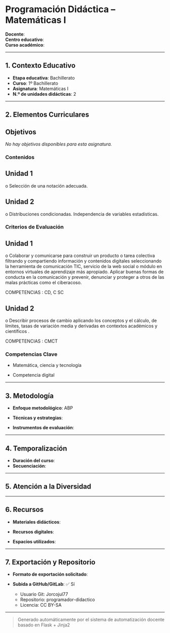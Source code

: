 # Programación Didáctica – Matemáticas I

**Docente**:   
**Centro educativo**:   
**Curso académico**:   

---

## 1. Contexto Educativo

- **Etapa educativa**: Bachillerato
- **Curso**: 1º Bachillerato
- **Asignatura**: Matemáticas I
- **N.º de unidades didácticas**: 2

---

## 2. Elementos Curriculares

## Objetivos

_No hay objetivos disponibles para esta asignatura._



### Contenidos

## Unidad 1
o Selección de una notación adecuada.

## Unidad 2
o Distribuciones condicionadas. Independencia de variables estadísticas.


### Criterios de Evaluación

## Unidad 1
o Colaborar y comunicarse para construir un producto o tarea colectiva filtrando y 
compartiendo información y contenidos digitales seleccionando la herramienta 
de comunicación TIC, servicio de la web social o módulo en entornos virtuales 
de aprendizaje más apropiado. Aplicar buenas formas de conducta en la 
comunicación y prevenir, denunciar y proteger a otros de las malas prácticas 
como el ciberacoso.  
 
COMPETENCIAS : CD, C SC

## Unidad 2
o Describir procesos de cambio aplicando los conceptos y el cálculo, de límites, 
tasas de variación media y derivadas en contextos académicos y científicos . 
 
COMPETENCIAS : CMCT


### Competencias Clave


- Matemática, ciencia y tecnología

- Competencia digital



---

## 3. Metodología

- **Enfoque metodológico**: ABP
- **Técnicas y estrategias**:  
  
- **Instrumentos de evaluación**: 

---

## 4. Temporalización

- **Duración del curso**: 
- **Secuenciación**:  
  

---

## 5. Atención a la Diversidad



---

## 6. Recursos

- **Materiales didácticos**:  
  
- **Recursos digitales**:  
  
- **Espacios utilizados**: 

---

## 7. Exportación y Repositorio

- **Formato de exportación solicitado**: 
- **Subida a GitHub/GitLab**: ✅ Sí

  - Usuario Git: Jorcojul77
  - Repositorio: programador-didactico
  - Licencia: CC BY-SA


---

> Generado automáticamente por el sistema de automatización docente basado en Flask + Jinja2